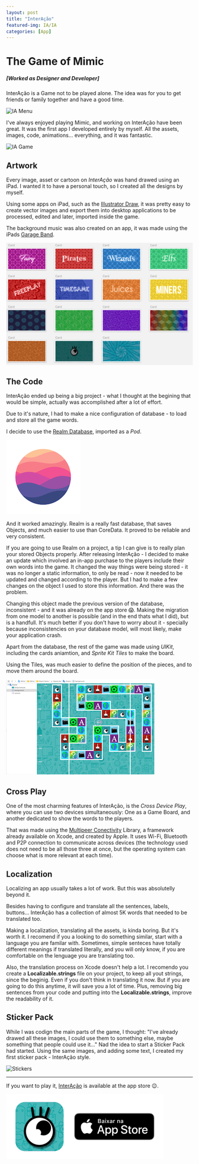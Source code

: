 ```yaml
---
layout: post
title: "InterAção"
featured-img: IA/IA
categories: [App]
---
```


# The Game of Mimic
##### [Worked as Designer and Developer]

InterAção is a Game not to be played alone.
The idea was for you to get friends or family together and have a good time.

![IA Menu](../assets/img/posts/IA/menu.jpeg)

I've always enjoyed playing Mimic, and working on InterAção have been great. It was the first app I developed entirely by myself. All the assets, images, code, animations... everything, and it was fantastic.

![IA Game](../assets/img/posts/IA/game.jpeg)

## Artwork

Every image, asset or cartoon on *InterAção* was hand drawed using an iPad. I wanted it to have a personal touch, so I created all the designs by myself.

Using some apps on iPad, such as the [Illustrator Draw](https://www.adobe.com/br/products/draw.html), it was pretty easy to create vector images and export them into desktop applications to be processed, edited and later, imported inside the game.

The background music was also created on an app, it was made using the iPads [Garage Band](https://itunes.apple.com/br/app/garageband/id408709785?mt=8).

![IA Cards](../assets/img/posts/IA/cards.png)


## The Code

InterAção ended up being a big project - what I thought at the begining that would be simple, actually was accomplished after a lot of effort. 

Due to it's nature, I had to make a nice configuration of database - to load and store all the game words.

I decide to use the [Realm Database](http://realm.io), imported as a *Pod*.

![Realm Database Icon](../assets/img/posts/IA/android_realm.png)

And it worked amazingly. Realm is a really fast database, that saves Objects, and much easier to use than CoreData. It proved to be reliable and very consistent.

If you are going to use Realm on a project, a tip I can give is to really plan your stored Objects properly. After releasing InterAção - I decided to make an update which involved an in-app purchase to the players include their own words into the game.
It changed the way things were being stored - it was no longer a static information, to only be read - now it needed to be updated and changed according to the player. But I had to make a few changes on the object I used to store this information. And there was the problem.

Changing this object made the previous version of the database, inconsistent - and it was already on the app store 😱. Making the migration from one model to another is possible (and in the end thats what I did), but is a handfull. It's much better if you don't have to worry about it - specially because inconsistencies on your database model, will most likely, make your application crash.

Apart from the database, the rest of the game was made using *UIKit*, including the cards aniamtion, and *Sprite Kit Tiles* to make the board.

Using the Tiles, was much easier to define the position of the pieces, and to move them around the board.

![SpriteKit Tiles](../assets/img/posts/IA/SKTiles.png)

## Cross Play

One of the most charming features of InterAção, is the *Cross Device Play*, where you can use two devices simultaneously: One as a Game Board, and another dedicated to show the words to the players.

That was made using the [Multipeer Conectivity](https://developer.apple.com/documentation/multipeerconnectivity) Library, a framework already available on Xcode, and created by Apple. It uses Wi-Fi, Bluetooth and P2P connection to communicate across devices (the technology used does not need to be all those three at once, but the operating system can choose what is more relevant at each time).

## Localization

Localizing an app usually takes a lot of work.
But this was absolutelly beyond it.

Besides having to configure and translate all the sentences, labels, buttons... InterAção has a collection of almost 5K words that needed to be translated too.

Making a localization, translating all the assets, is kinda boring. But it's worth it. I recomend if you a looking to do something similar, start with a language you are familar with. Sometimes, simple senteces have totally different meanings if translated literally, and you will only know, if you are comfortable on the lenguage you are translating too.

Also, the translation process on Xcode doesn't help a lot. I recomendo you create a **Localizable.strings** file on your project, to keep all yout strings, since the beginig. Even if you don't think in translating it now.
But if you are going to do this anytime, it will save you a lot of time. Plus, removing big sentences from your code and putting into the **Localizable.strings**, improve the readability of it.

## Sticker Pack

While I was codign the main parts of the game, I thought: "I've already drawed all these images, I could use them to something else, maybe something that people could use it..." Nad the idea to start a Sticker Pack had started. Using the same images, and adding some text, I created my first sticker pack - InterAção style.

![Stickers](../assets/img/posts/IA/stickers.jpeg)

---

If you want to play it, [InterAção](https://itunes.apple.com/us/app/intera%C3%A7%C3%A3o/id1332635230?mt=8) is available at the app store 😉.

[![InterAcao icon](../assets/img/posts/IA/download.png)](https://itunes.apple.com/us/app/intera%C3%A7%C3%A3o/id1332635230?mt=8)
